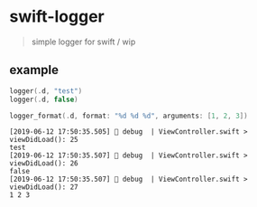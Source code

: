 # swift-logger
> simple logger for swift / wip
## example
```swift
logger(.d, "test")
logger(.d, false)

logger_format(.d, format: "%d %d %d", arguments: [1, 2, 3])
```
```
[2019-06-12 17:50:35.505] 💬 debug  | ViewController.swift > viewDidLoad(): 25
test
[2019-06-12 17:50:35.507] 💬 debug  | ViewController.swift > viewDidLoad(): 26
false
[2019-06-12 17:50:35.507] 💬 debug  | ViewController.swift > viewDidLoad(): 27
1 2 3
```
